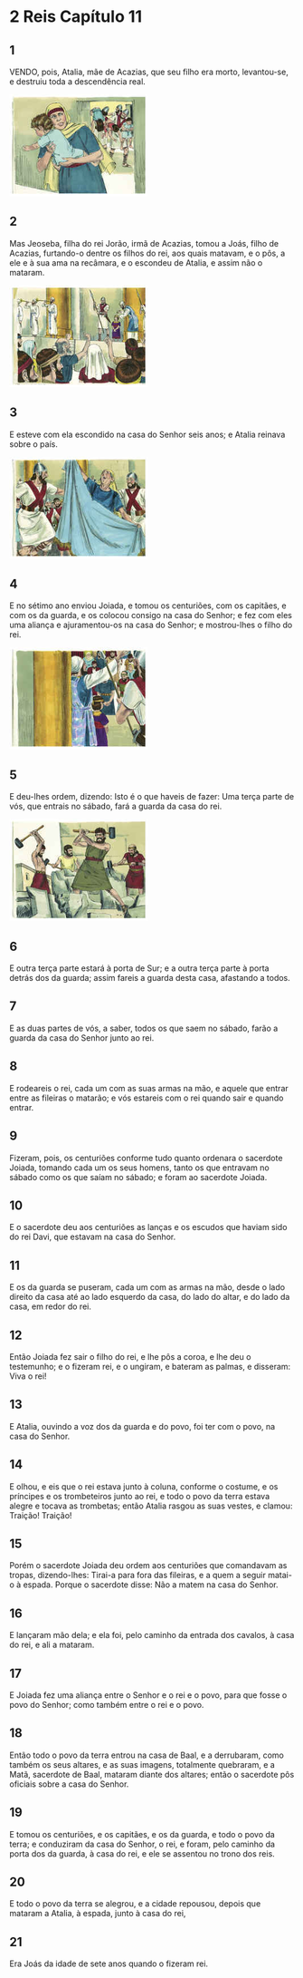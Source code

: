 # 2 Reis Capítulo 11

## 1
VENDO, pois, Atalia, mãe de Acazias, que seu filho era morto, levantou-se, e destruiu toda a descendência real.

![](../.img/2Rs/11/1-0.jpg)

## 2
Mas Jeoseba, filha do rei Jorão, irmã de Acazias, tomou a Joás, filho de Acazias, furtando-o dentre os filhos do rei, aos quais matavam, e o pôs, a ele e à sua ama na recâmara, e o escondeu de Atalia, e assim não o mataram.

![](../.img/2Rs/11/2-0.jpg)

## 3
E esteve com ela escondido na casa do Senhor seis anos; e Atalia reinava sobre o país.

![](../.img/2Rs/11/3-0.jpg)

## 4
E no sétimo ano enviou Joiada, e tomou os centuriões, com os capitães, e com os da guarda, e os colocou consigo na casa do Senhor; e fez com eles uma aliança e ajuramentou-os na casa do Senhor; e mostrou-lhes o filho do rei.

![](../.img/2Rs/11/4-0.jpg)

## 5
E deu-lhes ordem, dizendo: Isto é o que haveis de fazer: Uma terça parte de vós, que entrais no sábado, fará a guarda da casa do rei.

![](../.img/2Rs/11/5-0.jpg)

## 6
E outra terça parte estará à porta de Sur; e a outra terça parte à porta detrás dos da guarda; assim fareis a guarda desta casa, afastando a todos.

## 7
E as duas partes de vós, a saber, todos os que saem no sábado, farão a guarda da casa do Senhor junto ao rei.

## 8
E rodeareis o rei, cada um com as suas armas na mão, e aquele que entrar entre as fileiras o matarão; e vós estareis com o rei quando sair e quando entrar.

## 9
Fizeram, pois, os centuriões conforme tudo quanto ordenara o sacerdote Joiada, tomando cada um os seus homens, tanto os que entravam no sábado como os que saíam no sábado; e foram ao sacerdote Joiada.

## 10
E o sacerdote deu aos centuriões as lanças e os escudos que haviam sido do rei Davi, que estavam na casa do Senhor.

## 11
E os da guarda se puseram, cada um com as armas na mão, desde o lado direito da casa até ao lado esquerdo da casa, do lado do altar, e do lado da casa, em redor do rei.

## 12
Então Joiada fez sair o filho do rei, e lhe pôs a coroa, e lhe deu o testemunho; e o fizeram rei, e o ungiram, e bateram as palmas, e disseram: Viva o rei!

## 13
E Atalia, ouvindo a voz dos da guarda e do povo, foi ter com o povo, na casa do Senhor.

## 14
E olhou, e eis que o rei estava junto à coluna, conforme o costume, e os príncipes e os trombeteiros junto ao rei, e todo o povo da terra estava alegre e tocava as trombetas; então Atalia rasgou as suas vestes, e clamou: Traição! Traição!

## 15
Porém o sacerdote Joiada deu ordem aos centuriões que comandavam as tropas, dizendo-lhes: Tirai-a para fora das fileiras, e a quem a seguir matai-o à espada. Porque o sacerdote disse: Não a matem na casa do Senhor.

## 16
E lançaram mão dela; e ela foi, pelo caminho da entrada dos cavalos, à casa do rei, e ali a mataram.

## 17
E Joiada fez uma aliança entre o Senhor e o rei e o povo, para que fosse o povo do Senhor; como também entre o rei e o povo.

## 18
Então todo o povo da terra entrou na casa de Baal, e a derrubaram, como também os seus altares, e as suas imagens, totalmente quebraram, e a Matã, sacerdote de Baal, mataram diante dos altares; então o sacerdote pôs oficiais sobre a casa do Senhor.

## 19
E tomou os centuriões, e os capitães, e os da guarda, e todo o povo da terra; e conduziram da casa do Senhor, o rei, e foram, pelo caminho da porta dos da guarda, à casa do rei, e ele se assentou no trono dos reis.

## 20
E todo o povo da terra se alegrou, e a cidade repousou, depois que mataram a Atalia, à espada, junto à casa do rei,

## 21
Era Joás da idade de sete anos quando o fizeram rei.

